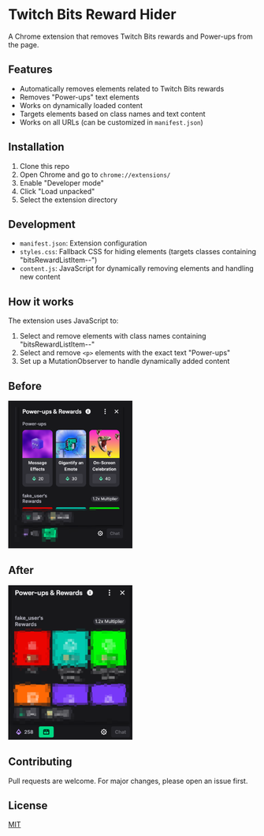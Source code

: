 # Twitch Bits Reward Hider

A Chrome extension that removes Twitch Bits rewards and Power-ups from the page.

## Features

- Automatically removes elements related to Twitch Bits rewards
- Removes "Power-ups" text elements
- Works on dynamically loaded content
- Targets elements based on class names and text content
- Works on all URLs (can be customized in `manifest.json`)

## Installation

1. Clone this repo
2. Open Chrome and go to `chrome://extensions/`
3. Enable "Developer mode"
4. Click "Load unpacked"
5. Select the extension directory

## Development

- `manifest.json`: Extension configuration
- `styles.css`: Fallback CSS for hiding elements (targets classes containing "bitsRewardListItem--")
- `content.js`: JavaScript for dynamically removing elements and handling new content

## How it works

The extension uses JavaScript to:
1. Select and remove elements with class names containing "bitsRewardListItem--"
2. Select and remove `<p>` elements with the exact text "Power-ups"
3. Set up a MutationObserver to handle dynamically added content

## Before
<img src="./screenshots/before.png" width="50%">

## After
<img src="./screenshots/after.png" width="50%">

## Contributing

Pull requests are welcome. For major changes, please open an issue first.

## License

[MIT](https://choosealicense.com/licenses/mit/)
